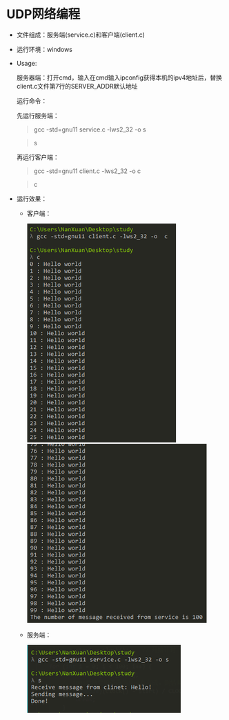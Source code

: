 # UDP网络编程

+ 文件组成：服务端(service.c)和客户端(client.c)

+ 运行环境：windows

+ Usage:

    服务器端：打开cmd，输入在cmd输入ipconfig获得本机的ipv4地址后，替换client.c文件第7行的SERVER_ADDR默认地址
    
    运行命令：

    先运行服务端：

    > gcc -std=gnu11 service.c -lws2_32 -o s
    
    > s


    再运行客户端：
    
    > gcc -std=gnu11 client.c -lws2_32 -o c
    
    > c

+ 运行效果：
    
    * 客户端：

        ![01](imgs/01.png)
        ![02](imgs/02.png)

    * 服务端：

        ![03](imgs/03.png)